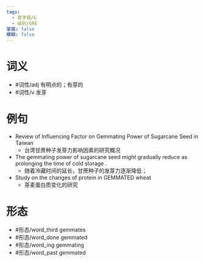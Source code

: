 ```yaml
---
tags:
  - 首字母/G
  - 级别/GRE
掌握: false
模糊: false
---
```

# 词义
- #词性/adj  有明点的；有芽的
- #词性/v  发芽
# 例句
- Review of Influencing Factor on Gemmating Power of Sugarcane Seed in Taiwan
	- 台湾甘蔗种子发芽力影响因素的研究概况
- The gemmating power of sugarcane seed might gradually reduce as prolonging the time of cold storage .
	- 随着冷藏时间的延长，甘蔗种子的发芽力逐渐降低；
- Study on the changes of protein in GEMMATED wheat
	- 芽麦蛋白质变化的研究
# 形态
- #形态/word_third gemmates
- #形态/word_done gemmated
- #形态/word_ing gemmating
- #形态/word_past gemmated
